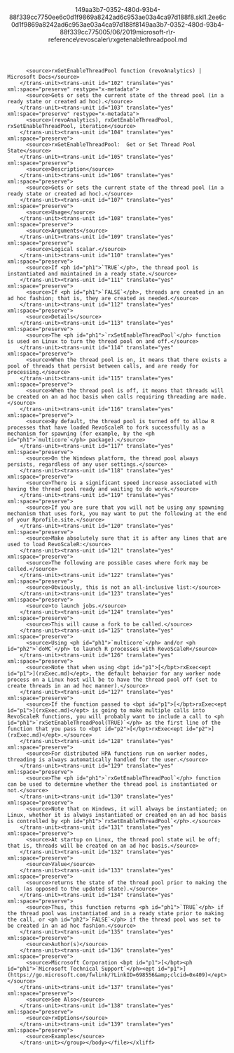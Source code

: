<?xml version="1.0"?><xliff version="1.2" xmlns="urn:oasis:names:tc:xliff:document:1.2" xmlns:xsi="http://www.w3.org/2001/XMLSchema-instance" xsi:schemaLocation="urn:oasis:names:tc:xliff:document:1.2 xliff-core-1.2-transitional.xsd"><file datatype="xml" original="rxgetenablethreadpool.md" source-language="en-US" target-language="en-US"><header><tool tool-id="mdxliff" tool-name="mdxliff" tool-version="1.0-1931010" tool-company="Microsoft" /><xliffext:skl_file_name xmlns:xliffext="urn:microsoft:content:schema:xliffextensions">149aa3b7-0352-480d-93b4-88f339cc7750ee6c0d1f9869a8242ad6c953ae03a4ca97d188f8.skl</xliffext:skl_file_name><xliffext:version xmlns:xliffext="urn:microsoft:content:schema:xliffextensions">1.2</xliffext:version><xliffext:ms.openlocfilehash xmlns:xliffext="urn:microsoft:content:schema:xliffextensions">ee6c0d1f9869a8242ad6c953ae03a4ca97d188f8</xliffext:ms.openlocfilehash><xliffext:ms.sourcegitcommit xmlns:xliffext="urn:microsoft:content:schema:xliffextensions">149aa3b7-0352-480d-93b4-88f339cc7750</xliffext:ms.sourcegitcommit><xliffext:ms.lasthandoff xmlns:xliffext="urn:microsoft:content:schema:xliffextensions">05/06/2019</xliffext:ms.lasthandoff><xliffext:ms.openlocfilepath xmlns:xliffext="urn:microsoft:content:schema:xliffextensions">microsoft-r\r-reference\revoscaler\rxgetenablethreadpool.md</xliffext:ms.openlocfilepath></header><body><group id="content" extype="content"><trans-unit id="101" translate="yes" xml:space="preserve" restype="x-metadata">
          <source>rxGetEnableThreadPool function (revoAnalytics) | Microsoft Docs</source>
        </trans-unit><trans-unit id="102" translate="yes" xml:space="preserve" restype="x-metadata">
          <source>Gets or sets the current state of the thread pool (in a ready state or created ad hoc).</source>
        </trans-unit><trans-unit id="103" translate="yes" xml:space="preserve" restype="x-metadata">
          <source>(revoAnalytics), rxGetEnableThreadPool, rxSetEnableThreadPool, iteration</source>
        </trans-unit><trans-unit id="104" translate="yes" xml:space="preserve">
          <source>rxGetEnableThreadPool:  Get or Set Thread Pool State</source>
        </trans-unit><trans-unit id="105" translate="yes" xml:space="preserve">
          <source>Description</source>
        </trans-unit><trans-unit id="106" translate="yes" xml:space="preserve">
          <source>Gets or sets the current state of the thread pool (in a ready state or created ad hoc).</source>
        </trans-unit><trans-unit id="107" translate="yes" xml:space="preserve">
          <source>Usage</source>
        </trans-unit><trans-unit id="108" translate="yes" xml:space="preserve">
          <source>Arguments</source>
        </trans-unit><trans-unit id="109" translate="yes" xml:space="preserve">
          <source>Logical scalar.</source>
        </trans-unit><trans-unit id="110" translate="yes" xml:space="preserve">
          <source>If <ph id="ph1">`TRUE`</ph>, the thread pool is instantiated and maintained in a ready state.</source>
        </trans-unit><trans-unit id="111" translate="yes" xml:space="preserve">
          <source>If <ph id="ph1">`FALSE`</ph>, threads are created in an ad hoc fashion; that is, they are created as needed.</source>
        </trans-unit><trans-unit id="112" translate="yes" xml:space="preserve">
          <source>Details</source>
        </trans-unit><trans-unit id="113" translate="yes" xml:space="preserve">
          <source>The <ph id="ph1">`rxSetEnableThreadPool`</ph> function is used on Linux to turn the thread pool on and off.</source>
        </trans-unit><trans-unit id="114" translate="yes" xml:space="preserve">
          <source>When the thread pool is on, it means that there exists a pool of threads that persist between calls, and are ready for processing.</source>
        </trans-unit><trans-unit id="115" translate="yes" xml:space="preserve">
          <source>When the thread pool is off, it means that threads will be created on an ad hoc basis when calls requiring threading are made.</source>
        </trans-unit><trans-unit id="116" translate="yes" xml:space="preserve">
          <source>By default, the thread pool is turned off to allow R processes that have loaded RevoScaleR to fork successfully as a mechanism for spawning (for example, by the <ph id="ph1">`multicore`</ph> package).</source>
        </trans-unit><trans-unit id="117" translate="yes" xml:space="preserve">
          <source>On the Windows platform, the thread pool always persists, regardless of any user settings.</source>
        </trans-unit><trans-unit id="118" translate="yes" xml:space="preserve">
          <source>There is a significant speed increase associated with having the thread pool ready and waiting to do work.</source>
        </trans-unit><trans-unit id="119" translate="yes" xml:space="preserve">
          <source>If you are sure that you will not be using any spawning mechanism that uses fork, you may want to put the following at the end of your Rprofile.site.</source>
        </trans-unit><trans-unit id="120" translate="yes" xml:space="preserve">
          <source>Make absolutely sure that it is after any lines that are used to load RevoScaleR:</source>
        </trans-unit><trans-unit id="121" translate="yes" xml:space="preserve">
          <source>The following are possible cases where fork may be called.</source>
        </trans-unit><trans-unit id="122" translate="yes" xml:space="preserve">
          <source>Obviously, this is not an all-inclusive list:</source>
        </trans-unit><trans-unit id="123" translate="yes" xml:space="preserve">
          <source>to launch jobs.</source>
        </trans-unit><trans-unit id="124" translate="yes" xml:space="preserve">
          <source>This will cause a fork to be called.</source>
        </trans-unit><trans-unit id="125" translate="yes" xml:space="preserve">
          <source>Using <ph id="ph1">`multicore`</ph> and/or <ph id="ph2">`doMC`</ph> to launch R processes with RevoScaleR</source>
        </trans-unit><trans-unit id="126" translate="yes" xml:space="preserve">
          <source>Note that when using <bpt id="p1">[</bpt>rxExec<ept id="p1">](rxExec.md)</ept>, the default behavior for any worker node process on a Linux host will be to have the thread pool off (set to create threads in an ad hoc manner).</source>
        </trans-unit><trans-unit id="127" translate="yes" xml:space="preserve">
          <source>If the function passed to <bpt id="p1">[</bpt>rxExec<ept id="p1">](rxExec.md)</ept> is going to make multiple calls into RevoScaleR functions, you will probably want to include a call to <ph id="ph1">`rxSetEnableThreadPool(TRUE)`</ph> as the first line of the function that you pass to <bpt id="p2">[</bpt>rxExec<ept id="p2">](rxExec.md)</ept>.</source>
        </trans-unit><trans-unit id="128" translate="yes" xml:space="preserve">
          <source>For distributed HPA functions run on worker nodes, threading is always automatically handled for the user.</source>
        </trans-unit><trans-unit id="129" translate="yes" xml:space="preserve">
          <source>The <ph id="ph1">`rxGetEnableThreadPool`</ph> function can be used to determine whether the thread pool is instantiated or not.</source>
        </trans-unit><trans-unit id="130" translate="yes" xml:space="preserve">
          <source>Note that on Windows, it will always be instantiated; on Linux, whether it is always instantiated or created on an ad hoc basis is controlled by <ph id="ph1">`rxSetEnableThreadPool`</ph>.</source>
        </trans-unit><trans-unit id="131" translate="yes" xml:space="preserve">
          <source>At startup on Linux, the thread pool state wil be off; that is, threads will be created on an ad hoc basis.</source>
        </trans-unit><trans-unit id="132" translate="yes" xml:space="preserve">
          <source>Value</source>
        </trans-unit><trans-unit id="133" translate="yes" xml:space="preserve">
          <source>returns the state of the thread pool prior to making the call (as opposed to the updated state).</source>
        </trans-unit><trans-unit id="134" translate="yes" xml:space="preserve">
          <source>Thus, this function returns <ph id="ph1">`TRUE`</ph> if the thread pool was instantiated and in a ready state prior to making the call, or <ph id="ph2">`FALSE`</ph> if the thread pool was set to be created in an ad hoc fashion.</source>
        </trans-unit><trans-unit id="135" translate="yes" xml:space="preserve">
          <source>Author(s)</source>
        </trans-unit><trans-unit id="136" translate="yes" xml:space="preserve">
          <source>Microsoft Corporation <bpt id="p1">[</bpt><ph id="ph1">`Microsoft Technical Support`</ph><ept id="p1">](https://go.microsoft.com/fwlink/?LinkID=698556&amp;clcid=0x409)</ept></source>
        </trans-unit><trans-unit id="137" translate="yes" xml:space="preserve">
          <source>See Also</source>
        </trans-unit><trans-unit id="138" translate="yes" xml:space="preserve">
          <source>rxOptions</source>
        </trans-unit><trans-unit id="139" translate="yes" xml:space="preserve">
          <source>Examples</source>
        </trans-unit></group></body></file></xliff>